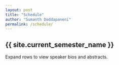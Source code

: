 ```yaml
---
layout: post
title: "Schedule"
author: "Sumanth Doddapaneni"
permalink: /schedule/
---
```


<h2 class="text-center">{{ site.current_semester_name }}</h2>

Expand rows to view speaker bios and abstracts.

<table id="schedule" class="display" width="100%"></table>

<script src="{{ base.url | prepend: site.url }}/assets/js/load_table.js"></script>
